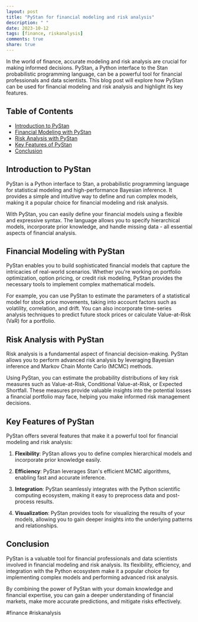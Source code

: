 ```yaml
---
layout: post
title: "PyStan for financial modeling and risk analysis"
description: " "
date: 2023-10-12
tags: [finance, riskanalysis]
comments: true
share: true
---
```


In the world of finance, accurate modeling and risk analysis are crucial for making informed decisions. PyStan, a Python interface to the Stan probabilistic programming language, can be a powerful tool for financial professionals and data scientists. This blog post will explore how PyStan can be used for financial modeling and risk analysis and highlight its key features.

## Table of Contents
- [Introduction to PyStan](#introduction-to-pystan)
- [Financial Modeling with PyStan](#financial-modeling-with-pystan)
- [Risk Analysis with PyStan](#risk-analysis-with-pystan)
- [Key Features of PyStan](#key-features-of-pystan)
- [Conclusion](#conclusion)

## Introduction to PyStan

PyStan is a Python interface to Stan, a probabilistic programming language for statistical modeling and high-performance Bayesian inference. It provides a simple and intuitive way to define and run complex models, making it a popular choice for financial modeling and risk analysis.

With PyStan, you can easily define your financial models using a flexible and expressive syntax. The language allows you to specify hierarchical models, incorporate prior knowledge, and handle missing data - all essential aspects of financial analysis.

## Financial Modeling with PyStan

PyStan enables you to build sophisticated financial models that capture the intricacies of real-world scenarios. Whether you're working on portfolio optimization, option pricing, or credit risk modeling, PyStan provides the necessary tools to implement complex mathematical models.

For example, you can use PyStan to estimate the parameters of a statistical model for stock price movements, taking into account factors such as volatility, correlation, and drift. You can also incorporate time-series analysis techniques to predict future stock prices or calculate Value-at-Risk (VaR) for a portfolio.

## Risk Analysis with PyStan

Risk analysis is a fundamental aspect of financial decision-making. PyStan allows you to perform advanced risk analysis by leveraging Bayesian inference and Markov Chain Monte Carlo (MCMC) methods.

Using PyStan, you can estimate the probability distributions of key risk measures such as Value-at-Risk, Conditional Value-at-Risk, or Expected Shortfall. These measures provide valuable insights into the potential losses a financial portfolio may face, helping you make informed risk management decisions.

## Key Features of PyStan

PyStan offers several features that make it a powerful tool for financial modeling and risk analysis:

1. **Flexibility**: PyStan allows you to define complex hierarchical models and incorporate prior knowledge easily.

2. **Efficiency**: PyStan leverages Stan's efficient MCMC algorithms, enabling fast and accurate inference.

3. **Integration**: PyStan seamlessly integrates with the Python scientific computing ecosystem, making it easy to preprocess data and post-process results.

4. **Visualization**: PyStan provides tools for visualizing the results of your models, allowing you to gain deeper insights into the underlying patterns and relationships.

## Conclusion

PyStan is a valuable tool for financial professionals and data scientists involved in financial modeling and risk analysis. Its flexibility, efficiency, and integration with the Python ecosystem make it a popular choice for implementing complex models and performing advanced risk analysis.

By combining the power of PyStan with your domain knowledge and financial expertise, you can gain a deeper understanding of financial markets, make more accurate predictions, and mitigate risks effectively.

#finance #riskanalysis